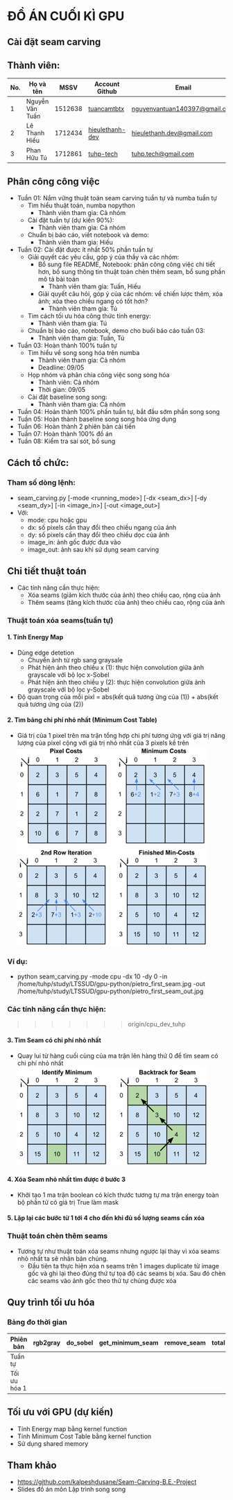 # ĐỒ ÁN CUỐI KÌ GPU

## Cài đặt seam carving

## Thành viên:
| No. | Họ và tên       | MSSV    | Account Github                                        | Email                         |
| --- | --------------- | ------- | ----------------------------------------------------- | ----------------------------- |
| 1   | Nguyễn Văn Tuấn | 1512638 | [tuancamtbtx](https://github.com/tuancamtbtx)         | nguyenvantuan140397@gmail.com |
| 2   | Lê Thanh Hiếu   | 1712434 | [hieulethanh-dev](https://github.com/hieulethanh-dev) | hieulethanh.dev@gmail.com     |
| 3   | Phan Hữu Tú     | 1712861 | [tuhp-tech](https://github.com/tuhp-tech)             | tuhp.tech@gmail.com           |

## Phân công công việc
- Tuần 01: Nắm vững thuật toán seam carving tuần tự và numba tuần tự
  - Tìm hiểu thuật toán, numba nopython
    - Thành viên tham gia: Cả nhóm
  - Cài đặt tuần tự (dự kiến 90%):
    - Thành viên tham gia: Cả nhóm
  - Chuẩn bị báo cáo, viết notebook và demo:
    - Thành viên tham gia: Hiếu
- Tuần 02: Cài đặt được ít nhất 50% phần tuần tự
  - Giải quyết các yêu cầu, góp ý của thầy và các nhóm:
    - Bổ sung file README, Notebook: phân công công việc chi tiết hơn, bổ sung thông tin thuật toán chèn thêm seam, bổ sung phần mô tả bài toán
      - Thành viên tham gia: Tuấn, Hiếu
    - Giải quyết câu hỏi, góp ý của các nhóm: về chiến lược thêm, xóa ảnh; xóa theo chiều ngang có tốt hơn?
      - Thành viên tham gia: Tú
  - Tìm cách tối ưu hóa công thức tính energy:
    - Thành viên tham gia: Tú
  - Chuẩn bị báo cáo, notebook, demo cho buổi báo cáo tuần 03:
    - Thành viên tham gia: Tuấn, Tú
- Tuần 03: Hoàn thành 100% tuần tự
  - Tìm hiểu về song song hóa trên numba
    - Thành viên tham gia: Cả nhóm
    - Deadline: 09/05
  - Họp nhóm và phân chia công việc song song hóa
    - Thành viên: Cả nhóm
    - Thời gian: 09/05
  - Cài đặt baseline song song:
    - Thành viên tham gia: Cả nhóm
- Tuần 04: Hoàn thành 100% phần tuần tự, bắt đầu sớm phần song song
- Tuần 05: Hoàn thành baseline song song hóa ứng dụng
- Tuần 06: Hoàn thành 2 phiên bản cải tiến
- Tuần 07: Hoàn thành 100% đồ án
- Tuần 08: Kiểm tra sai sót, bổ sung

## Cách tổ chức:
### Tham số dòng lệnh:
- seam_carving.py [-mode <running_mode>] [-dx <seam_dx>] [-dy <seam_dy>] [-in <image_in>] [-out <image_out>]
- Với:
  + mode: cpu hoặc gpu
  + dx: số pixels cần thay đổi theo chiều ngang của ảnh
  + dy: số pixels cần thay đổi theo chiều dọc của ảnh
  + image_in: ảnh gốc được đưa vào
  + image_out: ảnh sau khi sử dụng seam carving

## Chi tiết thuật toán
- Các tính năng cần thực hiện:
  - Xóa seams (giảm kích thước của ảnh) theo chiều cao, rộng của ảnh
  - Thêm seams (tăng kích thước của ảnh) theo chiều cao, rộng của ảnh
### Thuật toán xóa seams(tuần tự)
#### 1. Tính Energy Map 
- Dùng edge detetion 
  - Chuyển ảnh từ rgb sang graysale
  - Phát hiện ảnh theo chiều x (1): thực hiện convolution giữa ảnh grayscale với bộ lọc x-Sobel
  - Phát hiện ảnh theo chiều y (2): thực hiện convolution giữa ảnh grayscale với bộ lọc y-Sobel
- Độ quan trọng của mỗi pixl  = abs(kết quả tương ứng của (1)) + abs(kết quả tương ứng của (2))
#### 2. Tìm bảng chi phí nhỏ nhất (Minimum Cost Table)
- Giá trị của 1 pixel trên ma trận tổng hợp chi phí tương ứng với giá trị năng lượng của pixel cộng với giá trị nhỏ nhất của 3 pixels kề trên
![](/readmeimages/algo1.png)
![](/readmeimages/algo2.png)
### Ví dụ:
- python seam_carving.py -mode cpu -dx 10 -dy 0 -in /home/tuhp/study/LTSSUD/gpu-python/pietro_first_seam.jpg -out /home/tuhp/study/LTSSUD/gpu-python/pietro_first_seam_out.jpg

### Các tính năng cần thực hiện:
>>>>>>> origin/cpu_dev_tuhp

#### 3. Tìm Seam có chi phí nhỏ nhất
- Quay lui từ hàng cuối cùng của ma trận lên hàng thứ 0 để tìm seam có chi phí nhỏ nhất
![](/readmeimages/algo3.png)

#### 4. Xóa Seam nhỏ nhất tìm được ở bước 3 
- Khởi tạo 1 ma trận boolean có kích thước tương tự ma trận energy toàn bộ phần tử có giá trị True làm mask
#### 5. Lặp lại các bước từ 1 tới 4 cho đến khi đủ số lượng seams cần xóa

### Thuật toán chèn thêm seams
- Tương tự như thuật toán xóa seams nhưng ngược lại thay vì xóa seams nhỏ nhất ta sẽ nhân bản chúng.
  - Đầu tiên ta thực hiện xóa n seams trên 1 images duplicate từ image gốc và ghi lại theo đúng thứ tự tọa độ các seams bị xóa. Sau đó chèn các seams vào ảnh gốc theo thứ tự chúng được xóa


## Quy trình tối ưu hóa
### Bảng đo thời gian
| Phiên bản    | rgb2gray | do_sobel | get_minimum_seam | remove_seam | total |
| ------------ | -------- | -------- | ---------------- | ----------- | ----- |
| Tuần tự      |          |          |                  |             |       |
| Tối ưu hóa 1 |          |          |                  |             |       |

## Tối ưu với GPU (dự kiến)
- Tính Energy map bằng kernel function
- Tính Minimum Cost Table bằng kernel function
- Sử dụng shared memory

## Tham khảo
- https://github.com/kalpeshdusane/Seam-Carving-B.E.-Project
- Slides đồ án môn Lập trình song song

